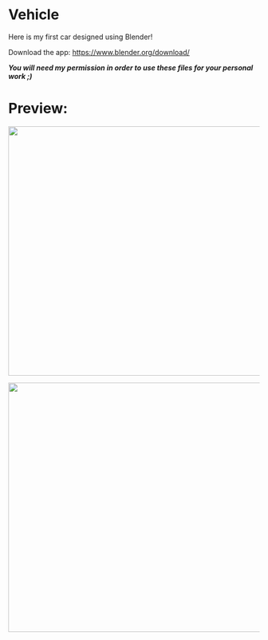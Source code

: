 # Vehicle

Here is my first car designed using Blender!  

Download the app: https://www.blender.org/download/  

***You will need my permission in order to use these files for your personal work ;)***
  
# Preview:  

<p1 align="left">
<img src="https://user-images.githubusercontent.com/63077422/117698510-d06b4f80-b191-11eb-954b-e29e605ebbc5.png" width="700" height="500">  
</p1>

<p align="right">
<img src="https://user-images.githubusercontent.com/63077422/117698547-d8c38a80-b191-11eb-80ea-14e8a38d50a1.png" width="700" height="500">  
</p>
